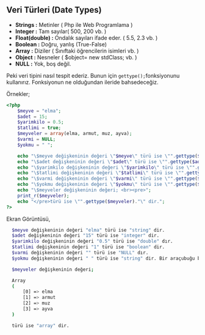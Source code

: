 ## Veri Türleri (Date Types)

- **Strings :** Metinler ( Php ile Web Programlama )
- **Integer :** Tam sayılar( 500, 200 vb. )
- **Float(double) :**  Ondalık sayıları ifade eder. ( 5.5, 2.3 vb. )
- **Boolean :** Doğru, yanlış (True-False)
- **Array :** Diziler ( Sınıftaki öğrencilerin isimleri vb. )
- **Object :** Nesneler ( $object= new stdClass; vb. )
- **NULL :**  Yok, boş değil.

Peki veri tipini nasıl tespit ederiz. Bunun için `gettype();`fonksiyonunu kullanırız. Fonksiyonun ne olduğundan ileride bahsedeceğiz.

Örnekler;
```php
<?php
    $meyve = "elma";
    $adet = 15;
    $yarimkilo = 0.5;
    $tatlimi = true;
    $meyveler = array(elma, armut, muz, ayva);
    $varmi = NULL;
    $yokmu = " ";

    echo "\$meyve değişkeninin değeri \"$meyve\" türü ise \"".gettype($meyve)."\" dir.<br>";
    echo "\$adet değişkeninin değeri \"$adet\" türü ise \"".gettype($adet)."\" dir.<br>";
    echo "\$yarimkilo değişkeninin değeri \"$yarimkilo\" türü ise \"".gettype($yarimkilo)."\" dır.<br>";
    echo "\$tatlimi değişkeninin değeri \"$tatlimi\" türü ise \"".gettype($tatlimi)."\" dir.<br>";
    echo "\$varmi değişkeninin değeri \"$varmi\" türü ise \"".gettype($varmi)."\" dır.<br>";
    echo "\$yokmu değişkeninin değeri \"$yokmu\" türü ise \"".gettype($yokmu)."\" dir. Bir araçubuğu boşluk var.<br><br>";
    echo "\$meyveler değişkeninin değeri; <br><pre>";
    print_r($meyveler);
    echo "</pre>türü ise \"".gettype($meyveler)."\" dir.";
?>
```
Ekran Görüntüsü,
```sh
  $meyve değişkeninin değeri "elma" türü ise "string" dir.
  $adet değişkeninin değeri "15" türü ise "integer" dir.
  $yarimkilo değişkeninin değeri "0.5" türü ise "double" dır.
  $tatlimi değişkeninin değeri "1" türü ise "boolean" dir.
  $varmi değişkeninin değeri "" türü ise "NULL" dır.
  $yokmu değişkeninin değeri " " türü ise "string" dir. Bir araçubuğu boşluk var.

  $meyveler değişkeninin değeri;

  Array
  (
      [0] => elma
      [1] => armut
      [2] => muz
      [3] => ayva
  )

  türü ise "array" dir.
```
